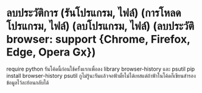 # ลบประวัติการ (รันโปรแกรม, ไฟล์) (การโหลดโปรแกรม, ไฟล์) (ลบโปรแกรม, ไฟล์) (ลบประวัติ browser: support {Chrome, Firefox, Edge, Opera Gx})
require python
รันโค้ดนี้ก่อนใช้ครั้งแรกเพื่อลง library browser-history และ psutil
pip install browser-history psutil
กูไม่รู้นะรันแล้วจอฟ้ามั้ยไม่ได้เทสแต่ถ้าฟ้าในโค้ดก็เขียนสำรองข้อมูลไว้ละย้อนกลับได้
